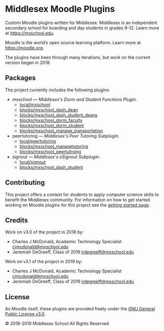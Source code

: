 # Middlesex Moodle Plugins

Custom Moodle plugins written for Middlesex. Middlesex is an independent secondary school for boarding and day students in grades 9-12. Learn more at <https://mxschool.edu>.

Moodle is the world’s open source learning platform. Learn more at <https://moodle.org>.

The plugins have been through many iterations, but work on the current version began in 2018.

## Packages
The project currently includes the following plugins:
- mxschool — _Middlesex's Dorm and Student Functions Plugin._
    - [local/mxschool](./local/mxschool/README.md)
    - [blocks/mxschool_dash_dean](./blocks/mxschool_dash_dean/README.md)
    - [blocks/mxschool_dash_student_deans](./blocks/mxschool_dash_student_deans/README.md)
    - [blocks/mxschool_dorm_faculty](./blocks/mxschool_dorm_faculty/README.md)
    - [blocks/mxschool_dorm_student](./blocks/mxschool_dorm_student/README.md)
    - [blocks/mxschool_manage_transportation](./blocks/mxschool_manage_transportation/README.md)
- peertutoring — _Middlesex's Peer Tutoring Subplugin._
    - [local/peertutoring](./local/peertutoring/README.md)
    - [blocks/mxschool_managetutoring](./blocks/mxschool_managetutoring/README.md)
    - [blocks/mxschool_peertutroing](./blocks/mxschool_peertutroing/README.md)
- signout — _Middlesex's eSignout Subplugin._
    - [local/signout](./local/signout/README.md)
    - [blocks/mxschool_dash_student](./blocks/mxschool_dash_student/README.md)

## Contributing
This project offers a context for students to apply computer science skills to benefit the Middlesex community. For information on how to get started working on Moodle plugins for this project see the [getting started page](./doc/getting_started.md).

## Credits
Work on v3.0 of the project in 2018 by:
- Charles J McDonald, Academic Technology Specialist <cjmcdonald@mxschool.edu>
- Jeremiah DeGreeff, Class of 2019 <jrdegreeff@mxschool.edu>

Work on v3.1 of the project in 2019 by:
- Charles J McDonald, Academic Technology Specialist <cjmcdonald@mxschool.edu>
- Jeremiah DeGreeff, Class of 2019 <jrdegreeff@mxschool.edu>

## License
As Moodle itself, these plugins are provided freely under the [GNU General Public License v3.0](./COPYING.txt).

© 2018-2019 Middlesex School All Rights Reserved
